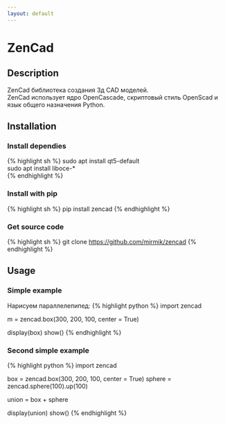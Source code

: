 ```yaml
---
layout: default
---
```


# ZenCad

## Description
ZenCad библиотека создания 3д CAD моделей.  
ZenCad использует ядро OpenCascade, скриптовый стиль OpenScad и язык общего назначения Python.  

## Installation

### Install dependies

{% highlight sh %}
sudo apt install qt5-default  
sudo apt install liboce-*  
{% endhighlight %}

### Install with pip

{% highlight sh %}
pip install zencad
{% endhighlight %}

### Get source code

{% highlight sh %}
git clone https://github.com/mirmik/zencad
{% endhighlight %}

## Usage

### Simple example

Нарисуем параллелепипед:
{% highlight python %}
import zencad

m = zencad.box(300, 200, 100, center = True)

display(box)
show()
{% endhighlight %}

### Second simple example
{% highlight python %}
import zencad

box = zencad.box(300, 200, 100, center = True)
sphere = zencad.sphere(100).up(100)

union = box + sphere

display(union)
show()
{% endhighlight %}